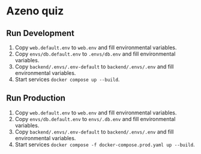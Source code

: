 # Azeno quiz

## Run Development

1. Copy `web.default.env` to `web.env` and fill environmental variables.
2. Copy `envs/db.default.env` to `.envs/db.env` and fill environmental variables.
3. Copy `backend/.envs/.env-default` to `backend/.envs/.env` and fill environmental variables.
4. Start services `docker compose up --build`.

## Run Production

1. Copy `web.default.env` to `web.env` and fill environmental variables.
2. Copy `envs/db.default.env` to `envs/.db.env` and fill environmental variables.
3. Copy `backend/.envs/.env-default` to `backend/.envs/.env` and fill environmental variables.
4. Start services `docker compose -f docker-compose.prod.yaml up --build`.
